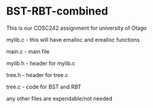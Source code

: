 # BST-RBT-combined

This is our COSC242 assignment for university of Otago

mylib.c - this will have emalloc and erealloc functions

main.c - main file

mylib.h - header for mylib.c

tree.h - header for tree.c

tree.c - code for BST and RBT

any other files are expendable/not needed
